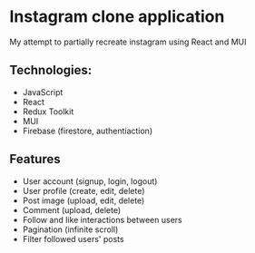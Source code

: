 # Instagram clone application
My attempt to partially recreate instagram using React and MUI 

## Technologies:
- JavaScript
- React
- Redux Toolkit
- MUI
- Firebase (firestore, authentiaction)

## Features
- User account (signup, login, logout)
- User profile (create, edit, delete)
- Post image (upload, edit, delete)
- Comment (upload, delete)
- Follow and like interactions between users
- Pagination (infinite scroll)
- Filter followed users' posts